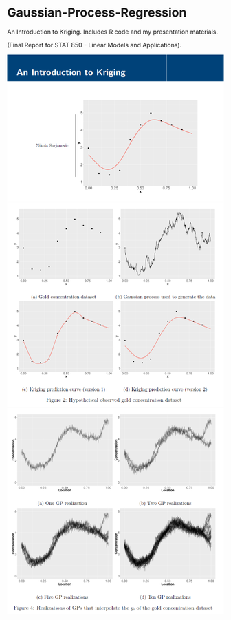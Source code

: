 # Gaussian-Process-Regression
 An Introduction to Kriging. Includes R code and my presentation materials. 
 
 (Final Report for STAT 850 - Linear Models and Applications).

 ![Kriging Title Page](Supporting%20Files/Screenshot1.png)
 ![Kriging Figure](Supporting%20Files/Screenshot2.png)
 ![Kriging Figure](Supporting%20Files/Screenshot3.png)
